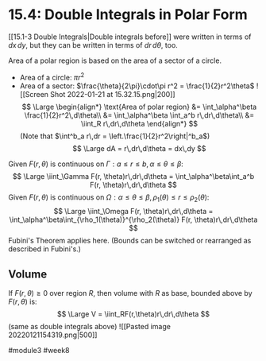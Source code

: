 # 15.4: Double Integrals in Polar Form
[[15.1-3 Double Integrals|Double integrals before]] were written in terms of $dx\,dy$, but they can be written in terms of $dr\,d\theta$, too.

Area of a polar region is based on the area of a sector of a circle.
- Area of a circle: $\pi r^2$
- Area of a sector: $\frac{\theta}{2\pi}\cdot\pi r^2 = \frac{1}{2}r^2\theta$
![[Screen Shot 2022-01-21 at 15.32.15.png|200]]
$$
\Large
\begin{align*}
\text{Area of polar region} &= \int_\alpha^\beta \frac{1}{2}r^2\,d\theta\\
&= \int_\alpha^\beta \int_a^b r\,dr\,d\theta\\
&= \iint_R r\,dr\,d\theta
\end{align*}
$$
(Note that $\int^b_a r\,dr = \left.\frac{1}{2}r^2\right|^b_a$)
$$
\Large
dA = r\,dr\,d\theta = dx\,dy
$$

Given $F(r, \theta)$ is continuous on $\Gamma: a \leq r \leq b, \alpha \leq \theta \leq \beta$:
$$
\Large
\iint_\Gamma F(r, \theta)r\,dr\,d\theta = \int_\alpha^\beta\int_a^b F(r, \theta)r\,dr\,d\theta
$$
Given $F(r, \theta)$ is continuous on $\Omega: \alpha \leq \theta \leq \beta, \rho_1(\theta) \leq r \leq \rho_2(\theta)$:
$$
\Large
\iint_\Omega F(r, \theta)r\,dr\,d\theta = \int_\alpha^\beta\int_{\rho_1(\theta)}^{\rho_2(\theta)} F(r, \theta)r\,dr\,d\theta
$$
Fubini's Theorem applies here. (Bounds can be switched or rearranged as described in Fubini's.)

## Volume

If $F(r, \theta) \geq 0$ over region $R$, then volume with $R$ as base, bounded above by $F(r, \theta)$ is:
$$
\Large
V = \iint_RF(r,\theta)r\,dr\,d\theta
$$
(same as double integrals above)
![[Pasted image 20220121154319.png|500]]

#module3 #week8